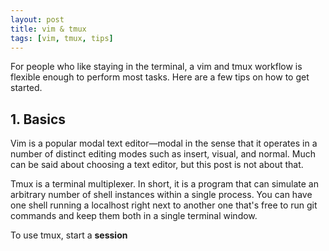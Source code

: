 ```yaml
---
layout: post
title: vim & tmux
tags: [vim, tmux, tips]
---
```


For people who like staying in the terminal, a vim and tmux workflow is
flexible enough to perform most tasks. Here are a few tips on how to get started.

<!--excerpt-->

## 1. Basics

Vim is a popular modal text editor&mdash;modal in the sense that it operates in
a number of distinct editing modes such as insert, visual, and normal. Much can
be said about choosing a text editor, but this post is not about that.

Tmux is a terminal multiplexer. In short, it is a program that can simulate an
arbitrary number of shell instances within a single process. You can have one
shell running a localhost right next to another one that's free to run git commands
and keep them both in a single terminal window.

To use tmux, start a **session**

